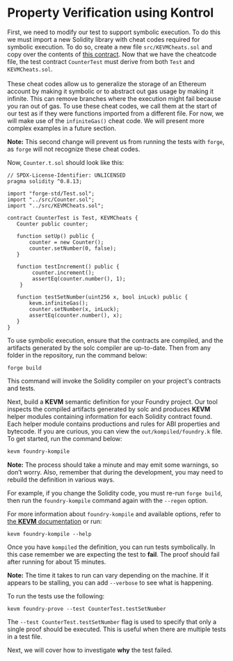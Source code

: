 # Property Verification using Kontrol

First, we need to modify our test to support symbolic execution. To do this we must import a new Solidity library with cheat codes required for symbolic execution. To do so, create a new file `src/KEVMCheats.sol` and copy over the contents of [this contract](https://github.com/runtimeverification/foundry-demo/blob/master/src/utils/KEVMCheats.sol). Now that we have the cheatcode file, the test contract `CounterTest` must derive from both `Test` and `KEVMCheats.sol`.\
\
These cheat codes allow us to generalize the storage of an Ethereum account by making it symbolic or to abstract out gas usage by making it infinite. This can remove branches where the execution might fail because you ran out of gas. To use these cheat codes, we call them at the start of our test as if they were functions imported from a different file. For now, we will make use of the `infiniteGas()` cheat code. We will present more complex examples in a future section.

**Note:** This second change will prevent us from running the tests with `forge`, as `forge` will not recognize these cheat codes.

Now, `Counter.t.sol` should look like this:

```solidity
// SPDX-License-Identifier: UNLICENSED
pragma solidity ^0.8.13;

import "forge-std/Test.sol";
import "../src/Counter.sol";
import "../src/KEVMCheats.sol";

contract CounterTest is Test, KEVMCheats {
   Counter public counter;
   
   function setUp() public {
       counter = new Counter();
       counter.setNumber(0, false);
   }
   
   function testIncrement() public {
        counter.increment();
        assertEq(counter.number(), 1);
    }
    
   function testSetNumber(uint256 x, bool inLuck) public {
       kevm.infiniteGas();
       counter.setNumber(x, inLuck);
       assertEq(counter.number(), x);
   }
}
```

To use symbolic execution, ensure that the contracts are compiled, and the artifacts generated by the solc compiler are up-to-date. Then from any folder in the repository, run the command below:&#x20;

```
forge build
```

This command will invoke the Solidity compiler on your project's contracts and tests.

Next, build a **KEVM** semantic definition for your Foundry project. Our tool inspects the compiled artifacts generated by solc and produces **KEVM** helper modules containing information for each Solidity contract found. Each helper module contains productions and rules for ABI properties and bytecode. If you are curious, you can view the `out/kompiled/foundry.k` file. To get started, run the command below:

```sh
kevm foundry-kompile
```

**Note:** The process should take a minute and may emit some warnings, so don’t worry. Also, remember that during the development, you may need to rebuild the definition in various ways.

For example, if you change the Solidity code, you must re-run `forge build`, then run the `foundry-kompile` command again with the `--regen` option.

For more information about `foundry-kompile` and available options, refer to [the **KEVM** documentation](https://github.com/runtimeverification/evm-semantics/blob/master/include/kframework/foundry.md) or run:

```
kevm foundry-kompile --help
```

Once you have `kompiled` the definition, you can run tests symbolically. In this case remember we are expecting the test to **fail**. The proof should fail after running for about 15 minutes.

**Note:** The time it takes to run can vary depending on the machine. If it appears to be stalling, you can add `--verbose` to see what is happening.

To run the tests use the following:

```
kevm foundry-prove --test CounterTest.testSetNumber
```

The `--test CounterTest.testSetNumber` flag is used to specify that only a single proof should be executed. This is useful when there are multiple tests in a test file.&#x20;

Next, we will cover how to investigate **why** the test failed.
